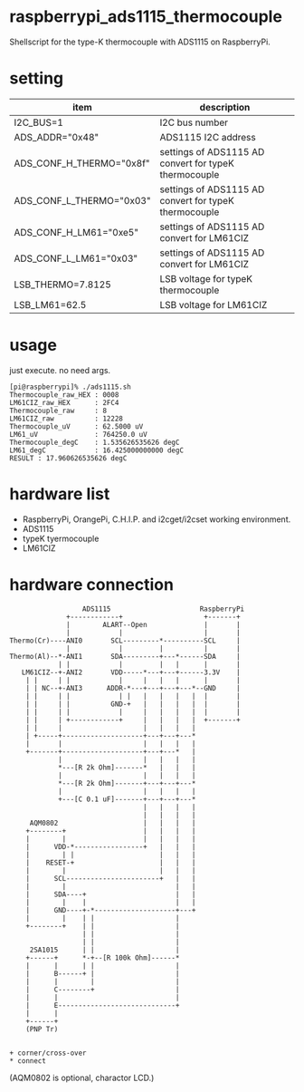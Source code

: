 # raspberrypi_ads1115_thermocouple
Shellscript for the type-K thermocouple with ADS1115 on RaspberryPi.

# setting
|item|description|
|---|---|
|I2C_BUS=1|I2C bus number|
|ADS_ADDR="0x48"|ADS1115 I2C address|
|ADS_CONF_H_THERMO="0x8f"|settings of ADS1115 AD convert for typeK thermocouple|
|ADS_CONF_L_THERMO="0x03"|settings of ADS1115 AD convert for typeK thermocouple|
|ADS_CONF_H_LM61="0xe5"|settings of ADS1115 AD convert for LM61CIZ|
|ADS_CONF_L_LM61="0x03"|settings of ADS1115 AD convert for LM61CIZ|
|LSB_THERMO=7.8125|LSB voltage for typeK thermocouple|
|LSB_LM61=62.5|LSB voltage for LM61CIZ|

# usage
just execute. no need args.

    [pi@raspberrypi]% ./ads1115.sh
    Thermocouple_raw_HEX : 0008
    LM61CIZ_raw_HEX      : 2FC4
    Thermocouple_raw     : 8
    LM61CIZ_raw          : 12228
    Thermocouple_uV      : 62.5000 uV
    LM61_uV              : 764250.0 uV
    Thermocouple_degC    : 1.535626535626 degC
    LM61_degC            : 16.425000000000 degC
    RESULT : 17.960626535626 degC


# hardware list
* RaspberryPi, OrangePi, C.H.I.P. and i2cget/i2cset working environment.
* ADS1115
* typeK tyermocouple
* LM61CIZ

# hardware connection
                      ADS1115                      RaspberryPi
                  +------------+                    +-------+
                  |        ALART--Open              |       |
                  |            |                    |       |
    Thermo(Cr)----ANI0       SCL---------*----------SCL     |
                  |            |         |          |       |
    Thermo(Al)--*-ANI1       SDA---------+---*------SDA     |
                | |            |         |   |      |       |
       LM61CIZ--+-ANI2       VDD-----*---+---+------3.3V    |
        | |     | |            |     |   |   |      |       |
        | | NC--+-ANI3      ADDR-*---+---+---+---*--GND     |
        | |     | |            | |   |   |   |   |  |       |
        | |     | |          GND-+   |   |   |   |  |       |
        | |     | |            |     |   |   |   |  |       |
        | |     | +------------+     |   |   |   |  +-------+
        | |     |                    |   |   |   |
        | +-----+--------------------+---+---+---*
        |       |                    |   |   |   |
        +-------+--------------------+---+---*   |
                |                    |   |   |   |
                *---[R 2k Ohm]-------*   |   |   |
                |                    |   |   |   |
                *---[R 2k Ohm]-------+---+---+---*
                |                    |   |   |   |
                +---[C 0.1 uF]-------+---+---+---*
                                     |   |   |   |
                                     |   |   |   |
         AQM0802                     |   |   |   |
        +--------+                   |   |   |   |
        |        |                   |   |   |   |
        |      VDD-*-----------------+   |   |   |
        |        | |                     |   |   |
        |    RESET-+                     |   |   |
        |        |                       |   |   |
        |      SCL-----------------------+   |   |
        |        |                           |   |
        |      SDA----+                      |   |
        |        |    |                      |   |
        |      GND----+-*--------------------+---+
        |        |    | |                    |
        +--------+    | |                    |
                      | |                    |
                      | |                    |
         2SA1015      | |                    |
        +------+      *-+--[R 100k Ohm]------*
        |      |      | |                    |
        |      B------+ |                    |
        |      |        |                    |
        |      C--------+                    |
        |      |                             |
        |      E-----------------------------+
        |      |
        +------+
        (PNP Tr)
    
    
    + corner/cross-over
    * connect
(AQM0802 is optional, charactor LCD.)
